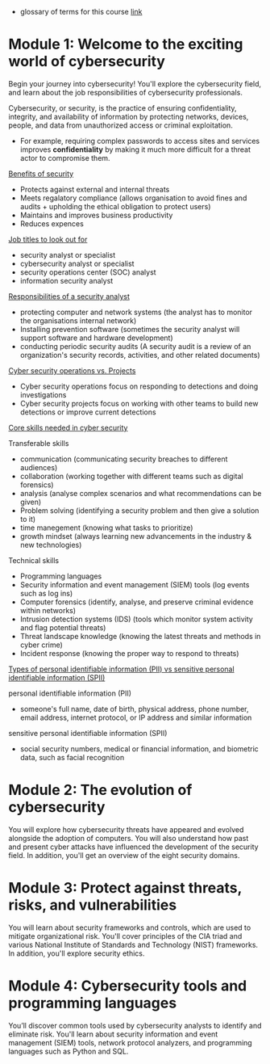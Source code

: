 * glossary of terms for this course [link](https://www.coursera.org/learn/foundations-of-cybersecurity/resources/L1aML)

# Module 1: Welcome to the exciting world of cybersecurity

Begin your journey into cybersecurity! You'll explore the cybersecurity field, and learn about the job responsibilities of cybersecurity professionals.

Cybersecurity, or security, is the practice of ensuring confidentiality, integrity, and availability of information by protecting networks, devices, people, and data from unauthorized access or criminal exploitation.

* For example, requiring complex passwords to access sites and services improves **confidentiality** by making it much more difficult for a threat actor to compromise them.

<ins> Benefits of security </ins>

* Protects against external and internal threats
* Meets regalatory compliance (allows organisation to avoid fines and audits + upholding the ethical obligation to protect users)
* Maintains and improves business productivity
* Reduces expences

<ins> Job titles to look out for </ins>

* security analyst or specialist
* cybersecurity analyst or specialist
* security operations center (SOC) analyst
* information security analyst

<ins> Responsibilities of a security analyst </ins>

* protecting computer and network systems (the analyst has to monitor the organisations internal network)
* Installing prevention software (sometimes the security analyst will support software and hardware development)
* conducting periodic security audits (A security audit is a review of an organization's security records, activities, and other related documents)

<ins> Cyber security operations vs. Projects </ins>

* Cyber security operations focus on responding to detections and doing investigations
* Cyber security projects focus on working with other teams to build new detections or improve current detections

<ins> Core skills needed in cyber security </ins>

Transferable skills

* communication (communicating security breaches to different audiences)
* collaboration (working together with different teams such as digital forensics)
* analysis (analyse complex scenarios and what recommendations can be given)
* Problem solving (identifying a security problem and then give a solution to it)
* time manegement (knowing what tasks to prioritize)
* growth mindset (always learning new advancements in the industry & new technologies)

Technical skills

* Programming languages
* Security information and event management (SIEM) tools (log events such as log ins)
* Computer forensics (identify, analyse, and preserve criminal evidence within networks)
* Intrusion detection systems (IDS) (tools which monitor system activity and flag potential threats)
* Threat landscape knowledge (knowing the latest threats and methods in cyber crime)
* Incident response (knowing the proper way to respond to threats)

<ins> Types of personal identifiable information (PII) vs sensitive personal identifiable information (SPII) </ins>

personal identifiable information (PII)

* someone's full name, date of birth, physical address, phone number, email address, internet protocol, or IP address and similar information

sensitive personal identifiable information (SPII)

* social security numbers, medical or financial information, and biometric data, such as facial recognition

# Module 2: The evolution of cybersecurity

You will explore how cybersecurity threats have appeared and evolved alongside the adoption of computers. You will also understand how past and present cyber attacks have influenced the development of the security field. In addition, you'll get an overview of the eight security domains.

# Module 3: Protect against threats, risks, and vulnerabilities

You will learn about security frameworks and controls, which are used to mitigate organizational risk. You'll cover principles of the CIA triad and various National Institute of Standards and Technology (NIST) frameworks. In addition, you'll explore security ethics.

# Module 4: Cybersecurity tools and programming languages

You’ll discover common tools used by cybersecurity analysts to identify and eliminate risk. You'll learn about security information and event management (SIEM) tools, network protocol analyzers, and programming languages such as Python and SQL.
